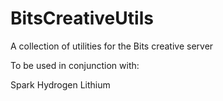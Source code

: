 # BitsCreativeUtils

A collection of utilities for the Bits creative server

To be used in conjunction with:

Spark
Hydrogen
Lithium
